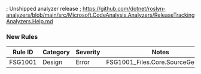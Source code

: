 ﻿; Unshipped analyzer release
; https://github.com/dotnet/roslyn-analyzers/blob/main/src/Microsoft.CodeAnalysis.Analyzers/ReleaseTrackingAnalyzers.Help.md


### New Rules

Rule ID | Category | Severity | Notes
--------|----------|----------|--------------------
FSG1001 |  Design  |   Error  | FSG1001_Files.Core.SourceGenerator
